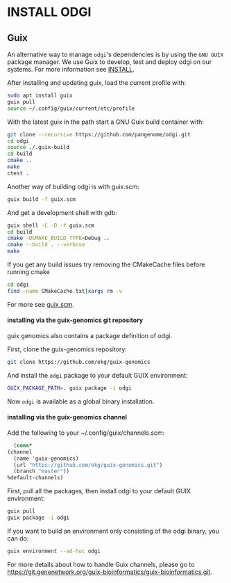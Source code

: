 # INSTALL ODGI

## Guix

An alternative way to manage `odgi`'s dependencies is by using the `GNU GUIX` package manager. We use Guix to develop, test and deploy odgi on our systems.
For more information see [INSTALL](./INSTALL.md).


After installing and updating guix, load the current profile with:

```sh
sudo apt install guix
guix pull
source ~/.config/guix/current/etc/profile
```

With the latest guix in the path start a GNU Guix build container with:

```bash
git clone --recursive https://github.com/pangenome/odgi.git
cd odgi
source ./.guix-build
cd build
cmake ..
make
ctest .
```

Another way of building odgi is with guix.scm:

```sh
guix build -f guix.scm
```

And get a development shell with gdb:

```sh
guix shell -C -D -f guix.scm
cd build
cmake -DCMAKE_BUILD_TYPE=Debug ..
cmake --build . --verbose
make
```

If you get any build issues try removing the CMakeCache files before running cmake

```sh
cd odgi
find -name CMakeCache.txt|xargs rm -v
```

For more see [guix.scm](./guix.scm).


#### installing via the guix-genomics git repository

guix genomics also contains a package definition of odgi.

First, clone the guix-genomics repository:

``` bash
git clone https://github.com/ekg/guix-genomics
```

And install the `odgi` package to your default GUIX environment:

``` bash
GUIX_PACKAGE_PATH=. guix package -i odgi
```

Now `odgi` is available as a global binary installation.

#### installing via the guix-genomics channel

Add the following to your ~/.config/guix/channels.scm:

``` scm
  (cons*
(channel
  (name 'guix-genomics)
  (url "https://github.com/ekg/guix-genomics.git")
  (branch "master"))
%default-channels)
```

First, pull all the packages, then install odgi to your default GUIX environment:

``` bash
guix pull
guix package -i odgi
```

If you want to build an environment only consisting of the odgi binary, you can do:

``` bash
guix environment --ad-hoc odgi
```

For more details about how to handle Guix channels, please go to https://git.genenetwork.org/guix-bioinformatics/guix-bioinformatics.git.

